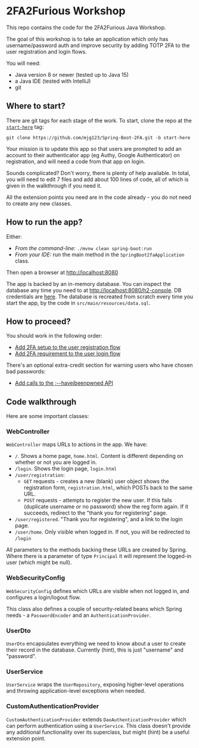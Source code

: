 # 2FA2Furious Workshop

This repo contains the code for the 2FA2Furious Java Workshop.

The goal of this workshop is to take an application which only has username/password auth and improve security by adding TOTP 2FA to the user registration and login flows.

You will need:

  - Java version 8 or newer (tested up to Java 15)
  - a Java IDE (tested with IntelliJ)
  - git

## Where to start?

There are git tags for each stage of the work. To start, clone the repo at the [`start-here`](https://github.com/mjg123/Spring-Boot-2FA/tree/start-here) tag:

```
git clone https://github.com/mjg123/Spring-Boot-2FA.git -b start-here
```

Your mission is to update this app so that users are prompted to add an account to their authenticator app (eg Authy, Google Authenticator) on registration, and will need a code from that app on login.

Sounds complicated?  Don't worry, there is plenty of help available. In total, you will need to edit 7 files and add about 100 lines of code, all of which is given in the walkthrough if you need it.

All the extension points you need are in the code already - you do not need to create any new classes.

## How to run the app?

Either:

 - _From the command-line:_ `./mvnw clean spring-boot:run`
 - _From your IDE:_ run the main method in the `SpringBoot2faApplication` class.

Then open a browser at [http://localhost:8080](http://localhost:8080)

The app is backed by an in-memory database. You can inspect the database any time you need to at [http://localhost:8080/h2-console](http://localhost:8080/h2-console). DB credentials are [here](https://github.com/mjg123/Spring-Boot-2FA/blob/start-here/src/main/resources/application.properties#L3-L4). The database is recreated from scratch every time you start the app, by the code in `src/main/resources/data.sql`.

## How to proceed?

You should work in the following order:

 - [Add 2FA setup to the user registration flow](registration.md)
 - [Add 2FA requirement to the user login flow](login.md)
 
There's an optional extra-credit section for warning users who have chosen bad passwords:

 - [Add calls to the ;--haveibeenpwned API](hibp.md)


## Code walkthrough

Here are some important classes:

### WebController
`WebController` maps URLs to actions in the app. We have:
 - `/`. Shows a home page, `home.html`. Content is different depending on whether or not you are logged in.
 - `/login`. Shows the login page, `login.html`
 - `/user/registration`:
   - `GET` requests - creates a new (blank) user object shows the registration form, `registration.html`, which POSTs back to the same URL.
   - `POST` requests - attempts to register the new user. If this fails (duplicate username or no password) show the reg form again. If it succeeds, redirect to the "thank you for registering" page.
 - `/user/registered`. "Thank you for registering", and a link to the login page.
 - `/user/home`. Only visible when logged in. If not, you will be redirected to `/login`

All parameters to the methods backing these URLs are created by Spring. Where there is a parameter of type `Principal` it will represent the logged-in user (which might be null).

### WebSecurityConfig
`WebSecurityConfig` defines which URLs are visible when not logged in, and configures a login/logout flow.

This class also defines a couple of security-related beans which Spring needs - a `PasswordEncoder` and an `AuthenticationProvider`.

### UserDto
`UserDto` encapsulates everything we need to know about a user to create their record in the database. Currently (hint), this is just "username" and "password".

### UserService
`UserService` wraps the `UserRepository`, exposing higher-level operations and throwing application-level exceptions when needed.

### CustomAuthenticationProvider
`CustomAuthenticationProvider` extends `DaoAuthenticationProvider` which can perform authentication using a `UserService`.
This class doesn't provide any additional functionality over its superclass, but might (hint) be a useful extension point.

